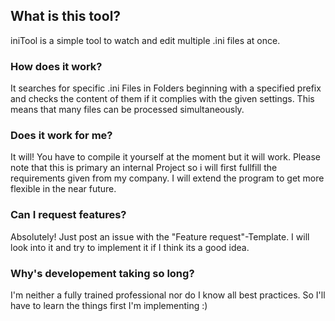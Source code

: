 ## What is this tool?
iniTool is a simple tool to watch and edit multiple .ini files at once.

### How does it work?
It searches for specific .ini Files in Folders beginning with a specified prefix 
and checks the content of them if it complies with the given settings. This means that many files can be processed simultaneously.

### Does it work for me?
It will! You have to compile it yourself at the moment but it will work.
Please note that this is primary an internal Project so i will first fullfill the requirements given from my company.
I will extend the program to get more flexible in the near future.

### Can I request features?
Absolutely! Just post an issue with the "Feature request"-Template. I will look into it and try to implement it if
I think its a good idea. 

### Why's developement taking so long?
I'm neither a fully trained professional nor do I know all best practices. So I'll have to learn the things first I'm implementing :)
